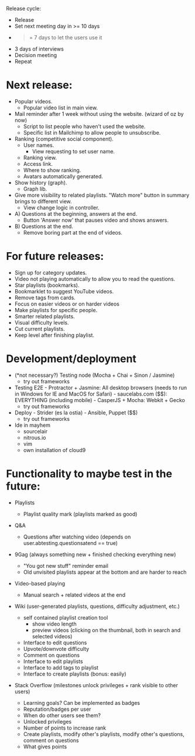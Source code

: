 Release cycle:
- Release
- Set next meeting day in >= 10 days
- >= 7 days to let the users use it
- 3 days of interviews
- Decision meeting
- Repeat



# Next release:

- Popular videos.
    - Popular video list in main view.
- Mail reminder after 1 week without using the website. (wizard of oz by now)
    - Script to list people who haven't used the website.
    - Specific list in Mailchimp to allow people to unsubscribe.
- Ranking (competitive social component).
    - User names.
        - View requesting to set user name.
    - Ranking view.
    - Access link.
    - Where to show ranking.
    - Avatars automatically generated.
- Show history (graph).
    - Graph lib.
- Give more visibility to related playlists. "Watch more" button in summary brings to different view.
    - View change logic in controller.
- A) Questions at the beginning, answers at the end.
    - Button 'Answer now' that pauses video and shows answers.
- B) Questions at the end.
    - Remove boring part at the end of videos.


# For future releases:

- Sign up for category updates.
- Video not playing automatically to allow you to read the questions.
- Star playlists (bookmarks).
- Bookmarklet to suggest YouTube videos.
- Remove tags from cards.
- Focus on easier videos or on harder videos
- Make playlists for specific people.
- Smarter related playlists.
- Visual difficulty levels.
- Cut current playlists.
- Keep level after finishing playlist.


# Development/deployment

- (*not necessary?) Testing node (Mocha + Chai + Sinon / Jasmine)
    - try out frameworks
- Testing E2E
        - Protractor + Jasmine: All desktop browsers (needs to run in Windows for IE and MacOS for Safari)
        - saucelabs.com ($$): EVERYTHING (including mobile)
        - CasperJS + Mocha: Webkit + Gecko
    - try out frameworks
- Deploy
        - Strider (es la ostia)
        - Ansible, Puppet ($$)
    - try out frameworks
- Ide in mayhem
    - sourcelair
    - nitrous.io
    - vim
    - own installation of cloud9


# Functionality to maybe test in the future:

- Playlists
    - Playlist quality mark (playlists marked as good)

- Q&A
    * Questions after watching video (depends on user.abtesting.questionsatend == true)

- 9Gag (always something new + finished checking everything new)
    - "You got new stuff" reminder email
    * Old unvisited playlists appear at the bottom and are harder to reach

- Video-based playing
    - Manual search + related videos at the end

- Wiki (user-generated playlists, questions, difficulty adjustment, etc.)
    - self contained playlist creation tool
        - show video length
        - preview videos (clicking on the thumbnail, both in search and selected videos)
    - Interface to edit questions
    - Upvote/downvote difficulty
    - Comment on questions
    * Interface to edit playlists
    * Interface to add tags to playlist
    * Interface to create playlists (bonus: easily)

- Stack Overflow (milestones unlock privileges + rank visible to other users)
    - Learning goals? Can be implemented as badges
    - Reputation/badges per user
    - When do other users see them?
    - Unlocked privileges
    - Number of points to increase rank
    - Create playlists, modify other's playlists, modify other's questions, comment on questions
    - What gives points